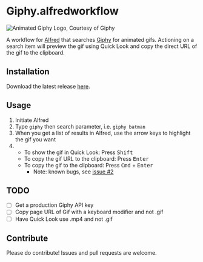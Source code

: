 # Giphy.alfredworkflow

![Animated Giphy Logo, Courtesy of Giphy](README.gif)

A workflow for [Alfred][alfred] that searches [Giphy][giphy] for animated gifs.
Actioning on a search item will preview the gif using Quick Look and copy the
direct URL of the gif to the clipboard.

[alfred]: https://www.alfredapp.com/
[giphy]: https://giphy.com/

## Installation

Download the latest release [here][releases].

[releases]: https://github.com/kejadlen/giphy.alfredworkflow/releases

## Usage

1. Initiate Alfred
2. Type `giphy` then search parameter, i.e. `giphy batman`
3. When you get a list of results in Alfred, use the arrow keys to highlight the gif you want
4. * To show the gif in Quick Look: Press <kbd>Shift</kbd>
   * To copy the gif URL to the clipboard: Press <kbd>Enter</kbd>
   * To copy the gif to the clipboard: Press <kbd>Cmd</kbd> + <kbd>Enter</kbd>
     * Note: known bugs, see [issue #2](https://github.com/kejadlen/giphy.alfredworkflow/issues/2)

## TODO

- [ ] Get a production Giphy API key
- [ ] Copy page URL of Gif with a keyboard modifier and not .gif
- [ ] Have Quick Look use .mp4 and not .gif

## Contribute

Please do contribute! Issues and pull requests are welcome.
